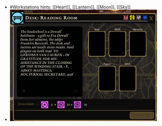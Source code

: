 - #Workstations hints: [[Heart]], [[Lantern]], [[Moon]], [[Sky]]
- ![image.png](../assets/image_1700990413373_0.png)